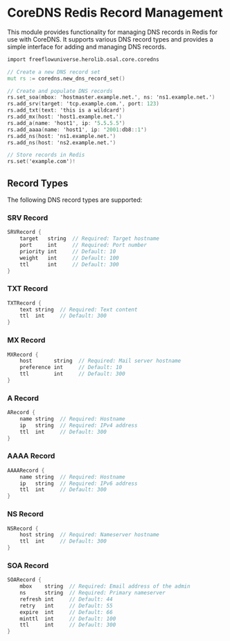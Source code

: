 # CoreDNS Redis Record Management

This module provides functionality for managing DNS records in Redis for use with CoreDNS. It supports various DNS record types and provides a simple interface for adding and managing DNS records.

```v
import freeflowuniverse.herolib.osal.core.coredns

// Create a new DNS record set
mut rs := coredns.new_dns_record_set()

// Create and populate DNS records
rs.set_soa(mbox: 'hostmaster.example.net.', ns: 'ns1.example.net.')
rs.add_srv(target: 'tcp.example.com.', port: 123)
rs.add_txt(text: 'this is a wildcard')
rs.add_mx(host: 'host1.example.net.')
rs.add_a(name: 'host1', ip: '5.5.5.5')
rs.add_aaaa(name: 'host1', ip: '2001:db8::1')
rs.add_ns(host: 'ns1.example.net.')
rs.add_ns(host: 'ns2.example.net.')

// Store records in Redis
rs.set('example.com')!
```


## Record Types

The following DNS record types are supported:

### SRV Record
```v
SRVRecord {
    target   string  // Required: Target hostname
    port     int     // Required: Port number
    priority int     // Default: 10
    weight   int     // Default: 100
    ttl      int     // Default: 300
}
```

### TXT Record
```v
TXTRecord {
    text string  // Required: Text content
    ttl  int     // Default: 300
}
```

### MX Record
```v
MXRecord {
    host       string  // Required: Mail server hostname
    preference int     // Default: 10
    ttl        int     // Default: 300
}
```

### A Record
```v
ARecord {
    name string  // Required: Hostname
    ip   string  // Required: IPv4 address
    ttl  int     // Default: 300
}
```

### AAAA Record
```v
AAAARecord {
    name string  // Required: Hostname
    ip   string  // Required: IPv6 address
    ttl  int     // Default: 300
}
```

### NS Record
```v
NSRecord {
    host string  // Required: Nameserver hostname
    ttl  int     // Default: 300
}
```

### SOA Record
```v
SOARecord {
    mbox    string  // Required: Email address of the admin
    ns      string  // Required: Primary nameserver
    refresh int     // Default: 44
    retry   int     // Default: 55
    expire  int     // Default: 66
    minttl  int     // Default: 100
    ttl     int     // Default: 300
}
```
